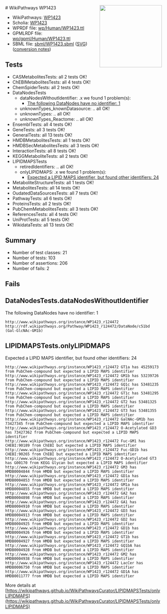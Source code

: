 <img style="float: right; width: 200px" src="../logo.png" />
# WikiPathways WP1423

* WikiPathways: [WP1423](https://identifiers.org/wikipathways:WP1423)
* Scholia: [WP1423](https://scholia.toolforge.org/wikipathways/WP1423)
* WPRDF file: [wp/Human/WP1423.ttl](../wp/Human/WP1423.ttl)
* GPMLRDF file: [wp/gpml/Human/WP1423.ttl](../wp/gpml/Human/WP1423.ttl)
* SBML file: [sbml/WP1423.sbml](../sbml/WP1423.sbml) ([SVG](../sbml/WP1423.svg)) ([conversion notes](../sbml/WP1423.txt))

## Tests
* CASMetabolitesTests: all 2 tests OK!
* ChEBIMetabolitesTests: all 4 tests OK!
* ChemSpiderTests: all 2 tests OK!
* DataNodesTests
    * dataNodesWithoutIdentifier: .x we found 1 problem(s):
        * [The following DataNodes have no identifier: 1](#d2d32fa0)
    * unknownTypes_knownDatasource: .. all OK!
    * unknownTypes: .. all OK!
    * unknownTypes_Reactome: .. all OK!
* EnsemblTests: all 4 tests OK!
* GeneTests: all 3 tests OK!
* GeneralTests: all 13 tests OK!
* HMDBMetabolitesTests: all 1 tests OK!
* HMDBSecMetabolitesTests: all 3 tests OK!
* InteractionTests: all 8 tests OK!
* KEGGMetaboliteTests: all 2 tests OK!
* LIPIDMAPSTests
    * retiredIdentifiers: .. all OK!
    * onlyLIPIDMAPS: .x we found 1 problem(s):
        * [Expected a LIPID MAPS identifier, but found other identifiers: 24](#d0bfb69b)
* MetaboliteStructureTests: all 1 tests OK!
* MetabolitesTests: all 14 tests OK!
* OudatedDataSourcesTests: all 7 tests OK!
* PathwayTests: all 6 tests OK!
* ProteinsTests: all 2 tests OK!
* PubChemMetabolitesTests: all 3 tests OK!
* ReferencesTests: all 4 tests OK!
* UniProtTests: all 5 tests OK!
* WikidataTests: all 13 tests OK!


## Summary

* Number of test classes: 21
* Number of tests: 103
* Number of assertions: 206
* Number of fails: 2

## Fails

<a name="d2d32fa0" />

## DataNodesTests.dataNodesWithoutIdentifier

The following DataNodes have no identifier: 1
```
http://www.wikipathways.org/instance/WP1423_r124472 http://rdf.wikipathways.org/Pathway/WP1423_r124472/DataNode/c51bd (Gal-GlcNAc-GM1b)
```

<a name="d0bfb69b" />

## LIPIDMAPSTests.onlyLIPIDMAPS

Expected a LIPID MAPS identifier, but found other identifiers: 24
```
http://www.wikipathways.org/instance/WP1423_r124472 GT1a has 45259173 from PubChem-compound but expected a LIPID MAPS identifier
http://www.wikipathways.org/instance/WP1423_r124472 GM1b has 53239726 from PubChem-compound but expected a LIPID MAPS identifier
http://www.wikipathways.org/instance/WP1423_r124472 GQ1c has 53481235 from PubChem-compound but expected a LIPID MAPS identifier
http://www.wikipathways.org/instance/WP1423_r124472 GT1c has 53481295 from PubChem-compound but expected a LIPID MAPS identifier
http://www.wikipathways.org/instance/WP1423_r124472 GT2 has 53481325 from PubChem-compound but expected a LIPID MAPS identifier
http://www.wikipathways.org/instance/WP1423_r124472 GT3 has 53481355 from PubChem-compound but expected a LIPID MAPS identifier
http://www.wikipathways.org/instance/WP1423_r124472 GalNAc-GM1b has 73427345 from PubChem-compound but expected a LIPID MAPS identifier
http://www.wikipathways.org/instance/WP1423_r124472 O-Acetylated GD3 has 73427362 from PubChem-compound but expected a LIPID MAPS identifier
http://www.wikipathways.org/instance/WP1423_r124472 Fuc-GM1 has CHEBI:90189 from ChEBI but expected a LIPID MAPS identifier
http://www.wikipathways.org/instance/WP1423_r124472 Fuc-GD1b has CHEBI:90265 from ChEBI but expected a LIPID MAPS identifier
http://www.wikipathways.org/instance/WP1423_r124472 O-Acetylated GT3 has G00170 from KEGG Glycan but expected a LIPID MAPS identifier
http://www.wikipathways.org/instance/WP1423_r124472 GM3 has HMDB0004844 from HMDB but expected a LIPID MAPS identifier
http://www.wikipathways.org/instance/WP1423_r124472 GD1a has HMDB0004853 from HMDB but expected a LIPID MAPS identifier
http://www.wikipathways.org/instance/WP1423_r124472 GM1a has HMDB0004855 from HMDB but expected a LIPID MAPS identifier
http://www.wikipathways.org/instance/WP1423_r124472 GA2 has HMDB0004898 from HMDB but expected a LIPID MAPS identifier
http://www.wikipathways.org/instance/WP1423_r124472 GA1 has HMDB0004910 from HMDB but expected a LIPID MAPS identifier
http://www.wikipathways.org/instance/WP1423_r124472 GD3 has HMDB0004913 from HMDB but expected a LIPID MAPS identifier
http://www.wikipathways.org/instance/WP1423_r124472 GD2 has HMDB0004925 from HMDB but expected a LIPID MAPS identifier
http://www.wikipathways.org/instance/WP1423_r124472 GD1b has HMDB0004926 from HMDB but expected a LIPID MAPS identifier
http://www.wikipathways.org/instance/WP1423_r124472 GT1b has HMDB0004927 from HMDB but expected a LIPID MAPS identifier
http://www.wikipathways.org/instance/WP1423_r124472 GQ1bA has HMDB0004928 from HMDB but expected a LIPID MAPS identifier
http://www.wikipathways.org/instance/WP1423_r124472 GM2 has HMDB0004938 from HMDB but expected a LIPID MAPS identifier
http://www.wikipathways.org/instance/WP1423_r124472 LacCer has HMDB0006750 from HMDB but expected a LIPID MAPS identifier
http://www.wikipathways.org/instance/WP1423_r124472 GD1A has HMDB0011777 from HMDB but expected a LIPID MAPS identifier
```

More details at [https://wikipathways.github.io/WikiPathwaysCurator/LIPIDMAPSTests/onlyLIPIDMAPS](https://wikipathways.github.io/WikiPathwaysCurator/LIPIDMAPSTests/onlyLIPIDMAPS)

